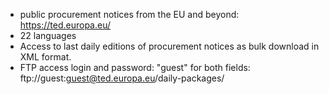 - public procurement notices from the EU and beyond: https://ted.europa.eu/
- 22 languages
- Access to last daily editions of procurement notices as bulk download in XML format. 
- FTP access login and password: "guest" for both fields: ftp://guest:guest@ted.europa.eu/daily-packages/
